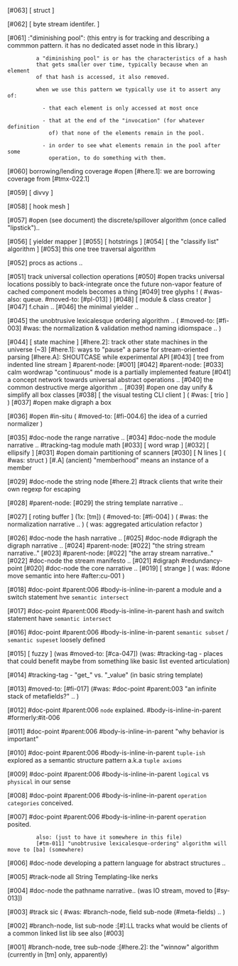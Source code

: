 [#063]       [ struct ]

[#062]       [ byte stream identifer. ]

[#061]       :"diminishing pool": (this entry is for tracking and describing
             a commmon pattern. it has no dedicated asset node in this library.)

             a "diminishing pool" is or has the characteristics of a hash
             that gets smaller over time, typically because when an element
             of that hash is accessed, it also removed.

             when we use this pattern we typically use it to assert any of:

               - that each element is only accessed at most once

               - that at the end of the "invocation" (for whatever definition
                 of) that none of the elements remain in the pool.

               - in order to see what elements remain in the pool after some
                 operation, to do something with them.

[#060]       borrowing/lending coverage
       #open [#here.1]: we are borrowing coverage from [#tmx-022.1]

[#059]       [ divvy ]

[#058]       [ hook mesh ]

[#057] #open (see document)
             the discrete/spillover algorithm (once called "lipstick")..

[#056]       [ yielder mapper ]
[#055]       [ hotstrings ]
[#054]       [ the "classify list" algorithm ]
[#053]       this one tree traversal algorithm

[#052]       procs as actions ..

[#051]       track universal collection operations
[#050] #open tracks universal locations possibly to back-integrate once
             the future non-vapor feature of cached component models
             becomes a thing
[#049]       tree glyphs !
             ( #was-also: queue. #moved-to: [#pl-013] )
[#048]       [ module & class creator ]
[#047]       f.chain ..
[#046]       the minimal yielder ..

[#045]       the unobtrusive lexicalesque ordering algorithm ..
             ( #moved-to: [#fi-003] #was: the normalization & validation method naming idiomspace .. )

[#044]       [ state machine ]
             [#here.2]: track other state machines in the universe (~3)
             [#here.1]: ways to "pause" a parse for stream-oriented parsing
             [#here.A]: SHOUTCASE while experimental API
[#043]       [ tree from indented line stream ] #parent-node: [#001]
[#042]       #parent-node: [#033] calm wordwrap "continuous" mode is
               a partially implemented feature
[#041]       a concept network towards universal abstract operations ..
[#040]       the common destructive merge algorithm ..
[#039] #open one day unify & simplify all box classes
[#038]       [ the visual testing CLI client ]
             ( #was: [ trio ] )
[#037] #open make digraph a box

[#036] #open #in-situ
             ( #moved-to: [#fi-004.6] the idea of a curried normalizer )

[#035]       #doc-node the range narrative ..
[#034]       #doc-node the module narrative .. #tracking-tag module math
[#033]       [ word wrap ]
[#032]       [ ellipsify ]
[#031] #open domain partitioning of scanners
[#030]       [ N lines ]
             ( #was: struct )
             [#.A]  (ancient) "memberhood" means an instance of a member

[#029]       #doc-node the string node
             [#here.2] #track clients that write their own regexp for escaping

[#028]       #parent-node: [#029] the string template narrative ..

[#027]       [ roting buffer ]  (1x: [tm])
             ( #moved-to: [#fi-004] )
             ( #was: the normalization narrative .. )
             ( was: aggregated articulation refactor )

[#026]       #doc-node the hash narrative ..
[#025]       #doc-node #digraph the digraph narrative ..
[#024]       #parent-node: [#022] "the string stream narrative.."
[#023]       #parent-node: [#022] "the array stream narrative.."
[#022]       #doc-node the stream manifesto ..
[#021]       #digraph #redundancy-point
[#020]       #doc-node the core narrative ..
[#019]       [ strange ]
             ( was: #done move semantic into here #after:cu-001 )

[#018]       #doc-point #parent:006 #body-is-inline-in-parent
               a module and a switch statement hve `semantic intersect`

[#017]       #doc-point #parent:006 #body-is-inline-in-parent
               hash and switch statement have `semantic intersect`

[#016]       #doc-point #parent:006 #body-is-inline-in-parent
               `semantic subset` / `semantic supeset` loosely defined

[#015]       [ fuzzy ]
             (was #moved-to: [#ca-047])
             (was: #tracking-tag - places that could benefit maybe from something
               like basic list evented articulation)

[#014]       #tracking-tag - "get_" vs. "_value" (in basic string template)

[#013]       #moved-to: [#fi-017]  (#was:
             #doc-point #parent:003
               "an infinite stack of metafields?" .. )

[#012]       #doc-point #parent:006 `node` explained. #body-is-inline-in-parent
               #formerly:#it-006

[#011]       #doc-point #parent:006 #body-is-inline-in-parent
               "why behavior is important"

[#010]       #doc-point #parent:006 #body-is-inline-in-parent
               `tuple-ish` explored as a semantic structure pattern
               a.k.a `tuple axioms`

[#009]       #doc-point #parent:006 #body-is-inline-in-parent
               `logical` vs `physical` in our sense

[#008]       #doc-point #parent:006 #body-is-inline-in-parent
               `operation categories` conceived.

[#007]       #doc-point #parent:006 #body-is-inline-in-parent
               `operation` posited.

             also: (just to have it somewhere in this file)
             [#tm-011] "unobtrusive lexicalesque-ordering" algorithm will move to [ba] (somewhere)

[#006]       #doc-node developing a pattern language for abstract structures ..

[#005]       #track-node all String Templating-like nerks

[#004]       #doc-node the pathname narrative.. (was IO stream, moved to [#sy-013])

[#003]       #track sic
             ( #was: #branch-node, field sub-node (#meta-fields) .. )

[#002]       #branch-node, list sub-node
             :[#]:LL tracks what would be clients of a common linked list lib
             see also [#003]

[#001]       #branch-node, tree sub-node
             :[#here.2]: the "winnow" algorithm (currently in [tm] only, apparently)
